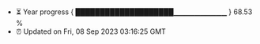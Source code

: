 - ⏳ Year progress { ████████████████████▁▁▁▁▁▁▁▁▁▁ } 68.53 %
- ⏰ Updated on Fri, 08 Sep 2023 03:16:25 GMT

